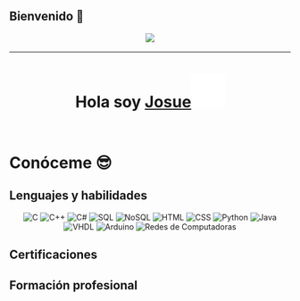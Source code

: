 ## Bienvenido 👋

<!--
**JosueDavidRivasGarcia/JosueDavidRivasGarcia** is a ✨ _special_ ✨ repository because its `README.md` (this file) appears on your GitHub profile.

Here are some ideas to get you started:

- 🔭 I’m currently working on ...
- 🌱 I’m currently learning ...
- 👯 I’m looking to collaborate on ...
- 🤔 I’m looking for help with ...
- 💬 Ask me about ...
- 📫 How to reach me: ...
- 😄 Pronouns: ...
- ⚡ Fun fact: ...
-->

<p align="center">
  <img src="https://miro.medium.com/max/2048/1*OohqW5DGh9CQS4hLY5FXzA.png" height="230"/>
</p>
<hr>
<h1 align="center">Hola soy <a href="https://github.com/JosueDavidRivasGarcia">Josue</a><img src="https://github.com/Kathryn-Jie/Kathryn-Jie/blob/main/wave.gif" width="60px"/></h1>
<Br>
<h1>Conóceme 😎</h1>
<div>
  <div>
    <h2>Lenguajes y habilidades</h2>
    <p align="center">
      <!-- Iconos de lenguajes y tecnologías -->
      <img src="https://cdn.jsdelivr.net/gh/devicons/devicon/icons/c/c-original.svg" alt="C" width="50" />
      <img src="https://cdn.jsdelivr.net/gh/devicons/devicon/icons/cplusplus/cplusplus-original.svg" alt="C++" width="50" />
      <img src="https://cdn.jsdelivr.net/gh/devicons/devicon/icons/csharp/csharp-original.svg" alt="C#" width="50" />
      <img src="https://cdn.jsdelivr.net/gh/devicons/devicon/icons/mysql/mysql-original-wordmark.svg" alt="SQL" width="50" />
      <img src="https://cdn.jsdelivr.net/gh/devicons/devicon/icons/mongodb/mongodb-original-wordmark.svg" alt="NoSQL" width="50" />
      <img src="https://cdn.jsdelivr.net/gh/devicons/devicon/icons/html5/html5-original.svg" alt="HTML" width="50" />
      <img src="https://cdn.jsdelivr.net/gh/devicons/devicon/icons/css3/css3-original.svg" alt="CSS" width="50" />
      <img src="https://cdn.jsdelivr.net/gh/devicons/devicon/icons/python/python-original.svg" alt="Python" width="50" />
      <img src="https://cdn.jsdelivr.net/gh/devicons/devicon/icons/java/java-original.svg" alt="Java" width="50" />
      <!-- Icono VHDL personalizado -->
      <img src="https://cdn6.aptoide.com/imgs/6/3/1/631fbab7ee9a98187750a0e908f4e01f_icon.png" alt="VHDL" width="50" />
      <!-- Icono Arduino -->
      <img src="https://cdn.jsdelivr.net/gh/devicons/devicon/icons/arduino/arduino-original.svg" alt="Arduino" width="50" />
        <!-- Icono de Redes de Computadoras -->
      <img src="https://cdn.jsdelivr.net/gh/devicons/devicon/icons/networkx/networkx-original.svg" alt="Redes de Computadoras" width="50" />
    </p>
  </div>
  <div>
    <h2>Certificaciones</h2>
  </div>
  <div>
    <h2>Formación profesional</h2>
  </div>
</div>
